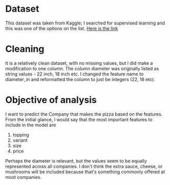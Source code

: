 # Dataset
This dataset was taken from Kaggle; I searched for supervised learning and this was one of the options on the list. [Here is the link](https://www.kaggle.com/datasets/starlitlolith/canada-pizza-price-prediction)


# Cleaning
It is a relatively clean dataset, with no missing values, but I did make a modification to one column. The column diameter was originally listed as string values - 22 inch, 18 inch etc. I changed the feature name to diameter_in and reformatted the column to just be integers (22, 18 etc).

# Objective of analysis
I want to predict the Company that makes the pizza based on the features. From the initial glance, I would say that the most important features to include in the model are 
1. topping
2. variant
3. size 
4. price 

Perhaps the diameter is relevant, but the values seem to be equally represented across all companies. I don't think the extra sauce, cheese, or mushrooms will be included because that's something commonly offered at most companies.  